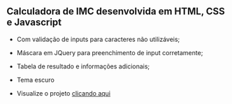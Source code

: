 <h2>Calculadora de IMC desenvolvida em HTML, CSS e Javascript</h2>

* Com validação de inputs para caracteres não utilizáveis;

* Máscara em JQuery para preenchimento de input corretamente;

* Tabela de resultado e informações adicionais;

* Tema escuro

* Visualize o projeto [clicando aqui](https://cleber-ramalho.github.io/calculadora_imc_app/)
